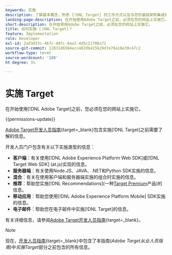 ```yaml
---
keywords: 实施
description: 了解基本概念，熟悉 [!DNL Target] 的工作方式以及与您的基础架构集成的方式，并了解如何跟踪访客。
landing-page-description: 在开始使用Adobe Target之前，必须在您的网站上实施它。
short-description: 在开始使用Adobe Target之前，必须在您的网站上实施它。
title: 如何实施 [!DNL Target]？
feature: Implementation
role: Developer
exl-id: 2ad3d33c-467c-48fc-8aa2-4d5c21708a71
source-git-commit: 12831d6584acc482db415629d7e70a18e39c47c2
workflow-type: tm+mt
source-wordcount: '189'
ht-degree: 3%

---
```


# 实施 Target

在开始使用[!DNL Adobe Target]之前，您必须在您的网站上实施它。

{{permissions-update}}

[Adobe Target开发人员指南](https://experienceleague.adobe.com/docs/target-dev/developer/overview.html?lang=zh-Hans){target=_blank}包含实施[!DNL Target]之前需要了解的信息。

开发人员门户包含有关以下实施类型的信息：

* **客户端**：有关使用[!DNL Adobe Experience Platform Web SDK]或[!DNL Target Web SDK] (at.js)实现的信息。
* **服务器端**：有关使用Node.JS、JAVA、.NET和Python SDK实施的信息。
* **混合**：有关在使用客户端和服务器端实施的组合时实施的信息。
* **推荐**：帮助您实施[!DNL Recommendations]&#x200B;(一种[Target Premium](/help/main/c-intro/intro.md#premium)产品)的信息。
* **移动应用**：帮助您使用[!DNL Adobe Experience Platform Mobile] SDK实施的信息。
* **电子邮件**：帮助您在电子邮件中实施[!DNL Target]的信息。

有关详细信息，请参阅[Adobe Target开发人员指南](https://experienceleague.adobe.com/docs/target-dev/developer/overview.html?lang=zh-Hans){target=_blank}。

>[!NOTE]
>
>现在，[开发人员指南](https://experienceleague.adobe.com/docs/target-dev/developer/overview.html?lang=zh-Hans){target=_blank}中包含了本指南(*Adobe Target从业人员指南*)中&#x200B;*实施Target*&#x200B;部分之前包含的所有信息。





